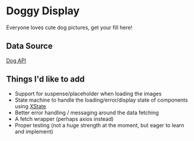# Doggy Display

Everyone loves cute dog pictures, get your fill here!

## Data Source

[Dog API](https://dog.ceo/dog-api/)

## Things I'd like to add

- Support for suspense/placeholder when loading the images
- State machine to handle the loading/error/display state of components using [XState](https://xstate.js.org/)
- Better error handling / messaging around the data fetching
- A fetch wrapper (perhaps axios instead)
- Proper testing (not a huge strength at the moment, but eager to learn and implement)
